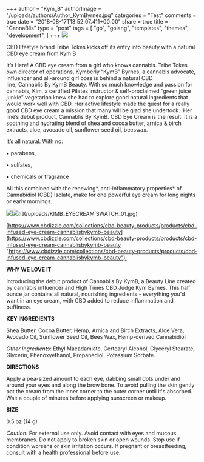 +++
author = "Kym_B"
authorImage = "/uploads/authors/Author_KymByrnes.jpg"
categories = "Test"
comments = true
date = "2018-08-17T13:52:07.411+00:00"
share = true
title = "CannaBlis"
type = "post"
tags = [
    "go",
    "golang",
    "templates",
    "themes",
    "development",
]
+++
![](/uploads/CannaBLISWKymB_Logo_160x160@2x.jpg)

CBD lifestyle brand Tribe Tokes kicks off its entry into beauty with a natural CBD eye cream from Kym B 

It’s Here! A CBD eye cream from a girl who knows cannabis. Tribe Tokes own director of operations, Kymberly “KymB” Byrnes, a cannabis advocate, influencer and all-around girl boss is behind a natural CBD line, Cannablis By KymB Beauty. With so much knowledge and passion for cannabis, Kim, a certified Pilates instructor & self-proclaimed “green juice junkie” vegetarian knew she had to explore good natural ingredients that would work well with CBD. Her active lifestyle made the quest for a really good CBD eye cream a mission that many will be glad she undertook.  Her line’s debut product, Cannablis By KymB. CBD Eye Cream is the result. It is a soothing and hydrating blend of shea and cocoa butter, arnica & birch extracts, aloe, avocado oil, sunflower seed oil, beeswax. 

It’s all natural. With no: 

• parabens, 

• sulfates, 

• chemicals or fragrance 

All this combined with the renewing*, anti-inflammatory properties* of Cannabidiol (CBD) Isolate, make for one powerful eye cream for long nights or early mornings.

![](/uploads/EyeCream6_4x6forweb.jpg)![](/uploads/eyecream_sidebyside.jpg)![](/uploads/KIMB_EYECREAM SWATCH_01.jpg)

[https://www.cbdizzle.com/collections/cbd-beauty-products/products/cbd-infused-eye-cream-cannablisbykymb-beauty](https://www.cbdizzle.com/collections/cbd-beauty-products/products/cbd-infused-eye-cream-cannablisbykymb-beauty "https://www.cbdizzle.com/collections/cbd-beauty-products/products/cbd-infused-eye-cream-cannablisbykymb-beauty") 

**WHY WE LOVE IT** 

Introducing the debut product of Cannablis By KymB, a Beauty Line created by cannabis influencer and High Times CBD Judge Kym Byrnes. This half ounce jar contains all natural, nourishing ingredients - everything you'd want in an eye cream, with CBD added to reduce inflammation and puffiness. 

**KEY INGREDIENTS**  

Shea Butter, Cocoa Butter, Hemp, Arnica and Birch Extracts, Aloe Vera, Avocado Oil, Sunflower Seed Oil, Bees Wax, Hemp-derived Cannabidiol  

_Other Ingredients:_ Ethyl Macadamiate, Certearyl Alcohol, Glyceryl Stearate, Glycerin, Phenoxyethanol, Propanediol, Potassium Sorbate. 

**DIRECTIONS** 

Apply a pea-sized amount to each eye, dabbing small dots under and around your eyes and along the brow bone. To avoid pulling the skin gently pat the cream from the inner corner to the outer corner until it's absorbed. Wait a couple of minutes before applying sunscreen or makeup.  

**SIZE** 

0\.5 oz (14 g) 

_Caution:_ For external use only. Avoid contact with eyes and mucous membranes. Do not apply to broken skin or open wounds. Stop use if condition worsens or skin irritation occurs. If pregnant or breastfeeding, consult with a health professional before use. 